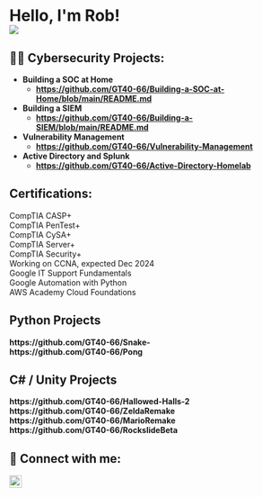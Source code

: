 <h1>Hello, I'm Rob! <br/>
<a href="https://www.linkedin.com/in/robert-simpson-a0984b22b"><img src="https://img.shields.io/badge/-LinkedIn-0072b1?&style=for-the-badge&logo=linkedin&logoColor=white" /></a>
<h2>👨‍💻 Cybersecurity Projects:</h2>

- <b> Building a SOC at Home </b>
  - <b> https://github.com/GT40-66/Building-a-SOC-at-Home/blob/main/README.md </b>
- <b>Building a SIEM</b>
  - <b>https://github.com/GT40-66/Building-a-SIEM/blob/main/README.md</b>
- <b> Vulnerability Management </b> 
  - <b> https://github.com/GT40-66/Vulnerability-Management</b>
- <b> Active Directory and Splunk </b> 
  - <b> https://github.com/GT40-66/Active-Directory-Homelab </b>

<h2> Certifications:</h2>
CompTIA CASP+ <br/>
CompTIA PenTest+ <br/>
CompTIA CySA+ <br/>
CompTIA Server+ <br/>
CompTIA Security+ <br/>  
Working on CCNA, expected Dec 2024 <br/>
Google IT Support Fundamentals <br/>
Google Automation with Python <br/>
AWS Academy Cloud Foundations

<h2> Python Projects </h2>
<b>https://github.com/GT40-66/Snake-</b>
<br/>
<b>https://github.com/GT40-66/Pong</b>
<br/>

<h2> C# / Unity Projects </h2>
<b>https://github.com/GT40-66/Hallowed-Halls-2</b>
<br/>
<b>https://github.com/GT40-66/ZeldaRemake</b>
<br/>
<b>https://github.com/GT40-66/MarioRemake</b>
<br/>
<b>https://github.com/GT40-66/RockslideBeta</b>


<h2> 🤳 Connect with me:</h2>

[<img align="left" alt="RobSimpson | LinkedIn" width="22px" src="https://cdn.jsdelivr.net/npm/simple-icons@v3/icons/linkedin.svg" />][linkedin]

[linkedin]: https://www.linkedin.com/in/robert-simpson-a0984b22b

<!--

Here are some ideas to get you started:

- 🔭 I’m currently working on ...
- 🌱 I’m currently learning ...
- 👯 I’m looking to collaborate on ...
- 🤔 I’m looking for help with ...
- 💬 Ask me about ...
- 📫 How to reach me: ...
- 😄 Pronouns: ...
- ⚡ Fun fact: ...
-->
